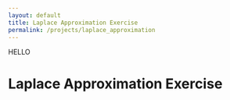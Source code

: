 ```yaml
---
layout: default
title: Laplace Approximation Exercise
permalink: /projects/laplace_approximation
---
```


HELLO

# Laplace Approximation Exercise

